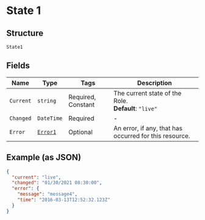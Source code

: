 
# State 1

## Structure

`State1`

## Fields

| Name | Type | Tags | Description |
|  --- | --- | --- | --- |
| `Current` | `string` | Required, Constant | The current state of the Role.<br>**Default**: `"live"` |
| `Changed` | `DateTime` | Required | - |
| `Error` | [`Error1`](../../doc/models/error-1.md) | Optional | An error, if any, that has occurred for this resource. |

## Example (as JSON)

```json
{
  "current": "live",
  "changed": "01/30/2021 08:30:00",
  "error": {
    "message": "message4",
    "time": "2016-03-13T12:52:32.123Z"
  }
}
```

